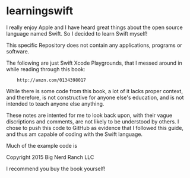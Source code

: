 # learningswift
I really enjoy Apple and I have heard great things about the open source language named Swift. So I decided to learn Swift myself!


This specific Repository does not contain any applications, programs or software.

The following are just Swift Xcode Playgrounds, that I messed around in while reading through this book:

        http://amzn.com/0134398017

While there is some code from this book, a lot of it lacks proper context, and therefore, is not constructive for anyone else's education, and is not intended to teach anyone else anything.

These notes are intented for me to look back upon, with their vague discriptions and comments, are not likely to be understood by others.
  I chose to push this code to GitHub as evidence that I followed this guide, and thus am capable of coding with the Swift language.



Much of the example code is


Copyright 2015 Big Nerd Ranch LLC


I recommend you buy the book yourself!
